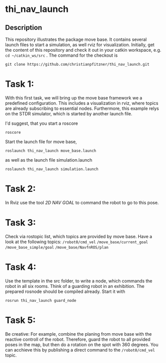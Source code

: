 # thi_nav_launch

## Description
This repository illustrates the package move base. It contains several launch files to start a simulation, as well rviz for visualization. 
Initially, get the content of this repository and check it out in your catkin workspace, e.g. ```cd ~/catkin_ws/src``` . The command for the checkout is 
```
git clone https://github.com/christianpfitzner/thi_nav_launch.git
```

# Task 1: 
With this first task, we will bring up the move base framework we a predefined configuration. This includes a visualization in rviz, where topics are already subscribing to essential nodes. Furthermore, this example relys on the STDR simulator, which is started by another launch file. 


I'd suggest, that you start a roscore
```
roscore
```



Start the launch file for move base, 
```
roslaunch thi_nav_launch move_base.launch
```
as well as the launch file simulation.launch
```
roslaunch thi_nav_launch simulation.launch
```

# Task 2: 
In Rviz use the tool *2D NAV GOAL* to command the robot to go to this pose. 


# Task 3: 
Check via rostopic list, which topics are provided by move base. Have a look at the following topics: 
```/robot0/cmd_vel```
```/move_base/current_goal```
```/move_base_simple/goal```
```/move_base/NavfnROS/plan```


# Task 4: 
Use the template in the src folder, to write a node, which commands the robot in all six rooms. Think of a guarding robot in an exhibition. 
The prepared rosnode should be compiled already. Start it with 
```
rosrun thi_nav_launch guard_node
```


# Task 5: 
Be creative: For example, combine the planing from move base with the reactive controll of the robot. Therefore, guard the robot to all provided poses in the map, but then do a rotation on the spot with 360 degrees. You can acchieve this by publishing a direct command to the ```/robot0/cmd_vel``` topic. 


